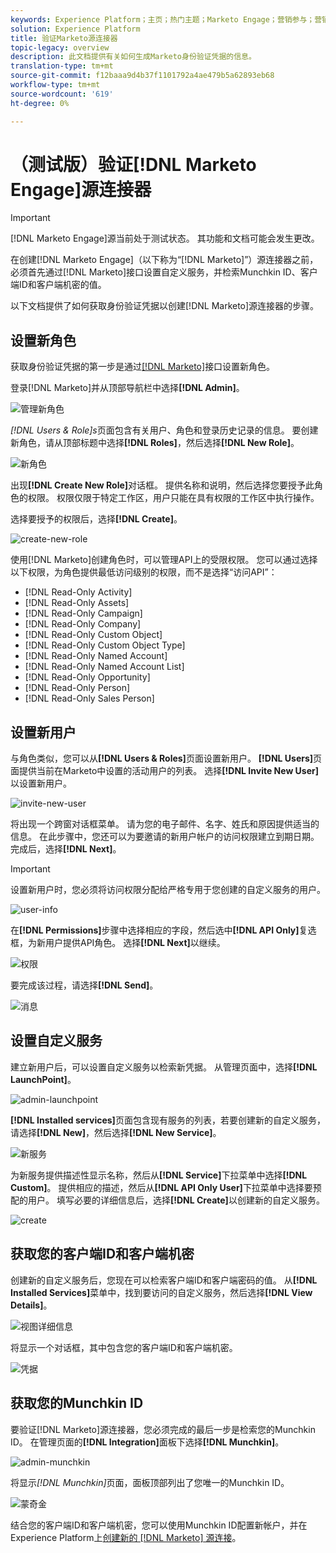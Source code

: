 ```yaml
---
keywords: Experience Platform；主页；热门主题；Marketo Engage；营销参与；营销
solution: Experience Platform
title: 验证Marketo源连接器
topic-legacy: overview
description: 此文档提供有关如何生成Marketo身份验证凭据的信息。
translation-type: tm+mt
source-git-commit: f12baaa9d4b37f1101792a4ae479b5a62893eb68
workflow-type: tm+mt
source-wordcount: '619'
ht-degree: 0%

---
```



# （测试版）验证[!DNL Marketo Engage]源连接器

>[!IMPORTANT]
>
>[!DNL Marketo Engage]源当前处于测试状态。 其功能和文档可能会发生更改。

在创建[!DNL Marketo Engage]（以下称为“[!DNL Marketo]”）源连接器之前，必须首先通过[!DNL Marketo]接口设置自定义服务，并检索Munchkin ID、客户端ID和客户端机密的值。

以下文档提供了如何获取身份验证凭据以创建[!DNL Marketo]源连接器的步骤。

## 设置新角色

获取身份验证凭据的第一步是通过[[!DNL Marketo]](https://app-sjint.marketo.com/#MM0A1)接口设置新角色。

登录[!DNL Marketo]并从顶部导航栏中选择&#x200B;**[!DNL Admin]**。

![管理新角色](../images/marketo/home.png)

*[!DNL Users & Role]s*&#x200B;页面包含有关用户、角色和登录历史记录的信息。 要创建新角色，请从顶部标题中选择&#x200B;**[!DNL Roles]**，然后选择&#x200B;**[!DNL New Role]**。

![新角色](../images/marketo/new-role.png)

出现&#x200B;**[!DNL Create New Role]**&#x200B;对话框。 提供名称和说明，然后选择您要授予此角色的权限。 权限仅限于特定工作区，用户只能在具有权限的工作区中执行操作。

选择要授予的权限后，选择&#x200B;**[!DNL Create]**。

![create-new-role](../images/marketo/create-new-role.png)

使用[!DNL Marketo]创建角色时，可以管理API上的受限权限。 您可以通过选择以下权限，为角色提供最低访问级别的权限，而不是选择“访问API”：

* [!DNL Read-Only Activity]
* [!DNL Read-Only Assets]
* [!DNL Read-Only Campaign]
* [!DNL Read-Only Company]
* [!DNL Read-Only Custom Object]
* [!DNL Read-Only Custom Object Type]
* [!DNL Read-Only Named Account]
* [!DNL Read-Only Named Account List]
* [!DNL Read-Only Opportunity]
* [!DNL Read-Only Person]
* [!DNL Read-Only Sales Person]

## 设置新用户

与角色类似，您可以从&#x200B;**[!DNL Users & Roles]**&#x200B;页面设置新用户。 **[!DNL Users]**&#x200B;页面提供当前在Marketo中设置的活动用户的列表。 选择&#x200B;**[!DNL Invite New User]**&#x200B;以设置新用户。

![invite-new-user](../images/marketo/invite-new-user.png)

将出现一个跨窗对话框菜单。 请为您的电子邮件、名字、姓氏和原因提供适当的信息。 在此步骤中，您还可以为要邀请的新用户帐户的访问权限建立到期日期。 完成后，选择&#x200B;**[!DNL Next]**。

>[!IMPORTANT]
>
>设置新用户时，您必须将访问权限分配给严格专用于您创建的自定义服务的用户。

![user-info](../images/marketo/new-user-info.png)

在&#x200B;**[!DNL Permissions]**&#x200B;步骤中选择相应的字段，然后选中&#x200B;**[!DNL API Only]**&#x200B;复选框，为新用户提供API角色。 选择&#x200B;**[!DNL Next]**&#x200B;以继续。

![权限](../images/marketo/permissions.png)

要完成该过程，请选择&#x200B;**[!DNL Send]**。

![消息](../images/marketo/message.png)

## 设置自定义服务

建立新用户后，可以设置自定义服务以检索新凭据。 从管理页面中，选择&#x200B;**[!DNL LaunchPoint]**。

![admin-launchpoint](../images/marketo/admin-launchpoint.png)

**[!DNL Installed services]**&#x200B;页面包含现有服务的列表，若要创建新的自定义服务，请选择&#x200B;**[!DNL New]**，然后选择&#x200B;**[!DNL New Service]**。

![新服务](../images/marketo/new-service.png)

为新服务提供描述性显示名称，然后从&#x200B;**[!DNL Service]**&#x200B;下拉菜单中选择&#x200B;**[!DNL Custom]**。 提供相应的描述，然后从&#x200B;**[!DNL API Only User]**&#x200B;下拉菜单中选择要预配的用户。 填写必要的详细信息后，选择&#x200B;**[!DNL Create]**&#x200B;以创建新的自定义服务。

![create](../images/marketo/create.png)

## 获取您的客户端ID和客户端机密

创建新的自定义服务后，您现在可以检索客户端ID和客户端密码的值。 从&#x200B;**[!DNL Installed Services]**&#x200B;菜单中，找到要访问的自定义服务，然后选择&#x200B;**[!DNL View Details]**。

![视图详细信息](../images/marketo/view-details.png)

将显示一个对话框，其中包含您的客户端ID和客户端机密。

![凭据](../images/marketo/credentials.png)

## 获取您的Munchkin ID

要验证[!DNL Marketo]源连接器，您必须完成的最后一步是检索您的Munchkin ID。 在管理页面的&#x200B;**[!DNL Integration]**&#x200B;面板下选择&#x200B;**[!DNL Munchkin]**。

![admin-munchkin](../images/marketo/admin-munchkin.png)

将显示&#x200B;*[!DNL Munchkin]*&#x200B;页面，面板顶部列出了您唯一的Munchkin ID。

![蒙奇金](../images/marketo/munchkin-id.png)

结合您的客户端ID和客户端机密，您可以使用Munchkin ID配置新帐户，并在Experience Platform上[创建新的 [!DNL Marketo] 源连接](../../../tutorials/ui/create/adobe-applications/marketo.md)。
